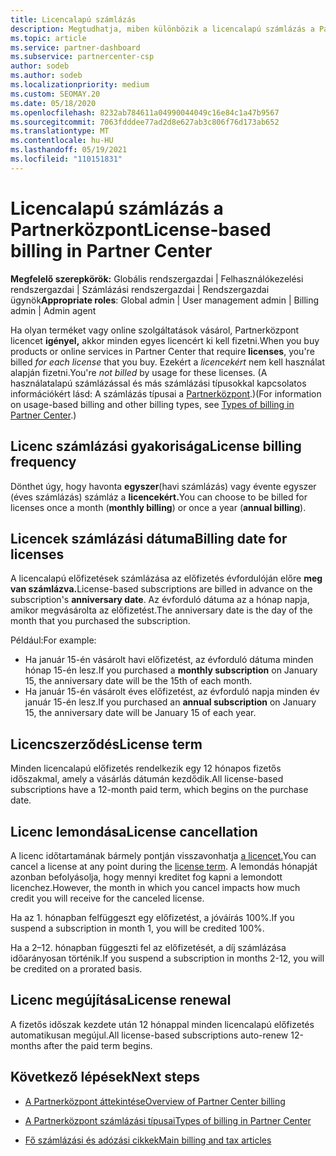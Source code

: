 ```yaml
---
title: Licencalapú számlázás
description: Megtudhatja, miben különbözik a licencalapú számlázás a Partnerközpont használatalapú számlázástól, beleértve a licencalapú számlázást is (nem a licenchasználat alapján).
ms.topic: article
ms.service: partner-dashboard
ms.subservice: partnercenter-csp
author: sodeb
ms.author: sodeb
ms.localizationpriority: medium
ms.custom: SEOMAY.20
ms.date: 05/18/2020
ms.openlocfilehash: 8232ab784611a04990044049c16e84c1a47b9567
ms.sourcegitcommit: 7063fdddee77ad2d8e627ab3c806f76d173ab652
ms.translationtype: MT
ms.contentlocale: hu-HU
ms.lasthandoff: 05/19/2021
ms.locfileid: "110151831"
---
```

# <a name="license-based-billing-in-partner-center"></a><span data-ttu-id="97a0a-103">Licencalapú számlázás a Partnerközpont</span><span class="sxs-lookup"><span data-stu-id="97a0a-103">License-based billing in Partner Center</span></span>

<span data-ttu-id="97a0a-104">**Megfelelő szerepkörök:** Globális rendszergazdai | Felhasználókezelési rendszergazdai | Számlázási rendszergazdai | Rendszergazdai ügynök</span><span class="sxs-lookup"><span data-stu-id="97a0a-104">**Appropriate roles**: Global admin | User management admin | Billing admin | Admin agent</span></span>

<span data-ttu-id="97a0a-105">Ha olyan terméket vagy online szolgáltatások vásárol, Partnerközpont licencet **igényel,** akkor minden  egyes licencért ki kell fizetni.</span><span class="sxs-lookup"><span data-stu-id="97a0a-105">When you buy products or online services in Partner Center that require **licenses**, you're billed *for each license* that you buy.</span></span> <span data-ttu-id="97a0a-106">Ezekért a *licencekért* nem kell használat alapján fizetni.</span><span class="sxs-lookup"><span data-stu-id="97a0a-106">You're *not billed* by usage for these licenses.</span></span> <span data-ttu-id="97a0a-107">(A használatalapú számlázással és más számlázási típusokkal kapcsolatos információkért lásd: A számlázás típusai a [Partnerközpont](./billing-basics.md).)</span><span class="sxs-lookup"><span data-stu-id="97a0a-107">(For information on usage-based billing and other billing types, see [Types of billing in Partner Center](./billing-basics.md).)</span></span>

## <a name="license-billing-frequency"></a><span data-ttu-id="97a0a-108">Licenc számlázási gyakorisága</span><span class="sxs-lookup"><span data-stu-id="97a0a-108">License billing frequency</span></span>

<span data-ttu-id="97a0a-109">Dönthet úgy, hogy havonta **egyszer**(havi számlázás) vagy évente egyszer (éves számlázás) számláz a **licencekért.**</span><span class="sxs-lookup"><span data-stu-id="97a0a-109">You can choose to be billed for licenses once a month (**monthly billing**) or once a year (**annual billing**).</span></span> 

## <a name="billing-date-for-licenses"></a><span data-ttu-id="97a0a-110">Licencek számlázási dátuma</span><span class="sxs-lookup"><span data-stu-id="97a0a-110">Billing date for licenses</span></span>

<span data-ttu-id="97a0a-111">A licencalapú előfizetések számlázása az előfizetés évfordulóján előre **meg van számlázva.**</span><span class="sxs-lookup"><span data-stu-id="97a0a-111">License-based subscriptions are billed in advance on the subscription's **anniversary date**.</span></span> <span data-ttu-id="97a0a-112">Az évforduló dátuma az a hónap napja, amikor megvásárolta az előfizetést.</span><span class="sxs-lookup"><span data-stu-id="97a0a-112">The anniversary date is the day of the month that you purchased the subscription.</span></span>

<span data-ttu-id="97a0a-113">Például:</span><span class="sxs-lookup"><span data-stu-id="97a0a-113">For example:</span></span>

- <span data-ttu-id="97a0a-114">Ha január  15-én vásárolt havi előfizetést, az évforduló dátuma minden hónap 15-én lesz.</span><span class="sxs-lookup"><span data-stu-id="97a0a-114">If you purchased a **monthly subscription** on January 15, the anniversary date will be the 15th of each month.</span></span>
- <span data-ttu-id="97a0a-115">Ha január  15-én vásárolt éves előfizetést, az évforduló napja minden év január 15-én lesz.</span><span class="sxs-lookup"><span data-stu-id="97a0a-115">If you purchased an **annual subscription** on January 15, the anniversary date will be January 15 of each year.</span></span>

## <a name="license-term"></a><span data-ttu-id="97a0a-116">Licencszerződés</span><span class="sxs-lookup"><span data-stu-id="97a0a-116">License term</span></span>

<span data-ttu-id="97a0a-117">Minden licencalapú előfizetés rendelkezik egy 12 hónapos fizetős időszakmal, amely a vásárlás dátumán kezdődik.</span><span class="sxs-lookup"><span data-stu-id="97a0a-117">All license-based subscriptions have a 12-month paid term, which begins on the purchase date.</span></span>

## <a name="license-cancellation"></a><span data-ttu-id="97a0a-118">Licenc lemondása</span><span class="sxs-lookup"><span data-stu-id="97a0a-118">License cancellation</span></span>

<span data-ttu-id="97a0a-119">A licenc időtartamának bármely pontján visszavonhatja [a licencet.](#license-term)</span><span class="sxs-lookup"><span data-stu-id="97a0a-119">You can cancel a license at any point during the [license term](#license-term).</span></span> <span data-ttu-id="97a0a-120">A lemondás hónapját azonban befolyásolja, hogy mennyi kreditet fog kapni a lemondott licenchez.</span><span class="sxs-lookup"><span data-stu-id="97a0a-120">However, the month in which you cancel impacts how much credit you will receive for the canceled license.</span></span>

<span data-ttu-id="97a0a-121">Ha az 1. hónapban felfüggeszt egy előfizetést, a jóváírás 100%.</span><span class="sxs-lookup"><span data-stu-id="97a0a-121">If you suspend a subscription in month 1, you will be credited 100%.</span></span>

<span data-ttu-id="97a0a-122">Ha a 2–12. hónapban függeszti fel az előfizetését, a díj számlázása időarányosan történik.</span><span class="sxs-lookup"><span data-stu-id="97a0a-122">If you suspend a subscription in months 2-12, you will be credited on a prorated basis.</span></span>

## <a name="license-renewal"></a><span data-ttu-id="97a0a-123">Licenc megújítása</span><span class="sxs-lookup"><span data-stu-id="97a0a-123">License renewal</span></span>

<span data-ttu-id="97a0a-124">A fizetős időszak kezdete után 12 hónappal minden licencalapú előfizetés automatikusan megújul.</span><span class="sxs-lookup"><span data-stu-id="97a0a-124">All license-based subscriptions auto-renew 12-months after the paid term begins.</span></span>

## <a name="next-steps"></a><span data-ttu-id="97a0a-125">Következő lépések</span><span class="sxs-lookup"><span data-stu-id="97a0a-125">Next steps</span></span>

- [<span data-ttu-id="97a0a-126">A Partnerközpont áttekintése</span><span class="sxs-lookup"><span data-stu-id="97a0a-126">Overview of Partner Center billing</span></span>](billing-basics.md)

- [<span data-ttu-id="97a0a-127">A Partnerközpont számlázási típusai</span><span class="sxs-lookup"><span data-stu-id="97a0a-127">Types of billing in Partner Center</span></span>](./billing-basics.md)

- [<span data-ttu-id="97a0a-128">Fő számlázási és adózási cikkek</span><span class="sxs-lookup"><span data-stu-id="97a0a-128">Main billing and tax articles</span></span>](billing.md)